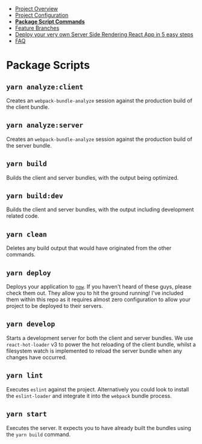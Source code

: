  - [Project Overview](/internal/docs/PROJECT_OVERVIEW.md)
 - [Project Configuration](/internal/docs/PROJECT_CONFIG.md)
 - __[Package Script Commands](/internal/docs/PKG_SCRIPTS.md)__
 - [Feature Branches](/internal/docs/FEATURE_BRANCHES.md)
 - [Deploy your very own Server Side Rendering React App in 5 easy steps](/internal/docs/DEPLOY_TO_NOW.md)
 - [FAQ](/internal/docs/FAQ.md)

# Package Scripts

## `yarn analyze:client`

Creates an `webpack-bundle-analyze` session against the production build of the client bundle.

## `yarn analyze:server`

Creates an `webpack-bundle-analyze` session against the production build of the server bundle.

## `yarn build`

Builds the client and server bundles, with the output being optimized.

## `yarn build:dev`

Builds the client and server bundles, with the output including development related code.

## `yarn clean`

Deletes any build output that would have originated from the other commands.

## `yarn deploy`

Deploys your application to [`now`](https://zeit.co/now). If you haven't heard of these guys, please check them out. They allow you to hit the ground running! I've included them within this repo as it requires almost zero configuration to allow your project to be deployed to their servers.

## `yarn develop`

Starts a development server for both the client and server bundles.  We use `react-hot-loader` v3 to power the hot reloading of the client bundle, whilst a filesystem watch is implemented to reload the server bundle when any changes have occurred.

## `yarn lint`

Executes `eslint` against the project. Alternatively you could look to install the `eslint-loader` and integrate it into the `webpack` bundle process.

## `yarn start`

Executes the server.  It expects you to have already built the bundles using the `yarn build` command.
